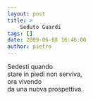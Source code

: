 ```yaml
---
layout: post
title: >
    Seduto Guardi
tags: []
date: 2009-06-08 16:46:00
author: pietro
---
```

Sedesti quando<br/>stare in piedi non serviva,<br/>ora vivendo<br/>da una nuova prospettiva.
